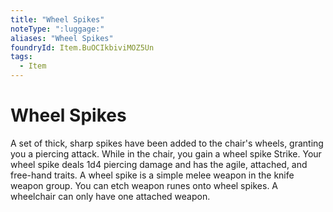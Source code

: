 ```yaml
---
title: "Wheel Spikes"
noteType: ":luggage:"
aliases: "Wheel Spikes"
foundryId: Item.BuOCIkbiviMOZ5Un
tags:
  - Item
---
```


# Wheel Spikes

A set of thick, sharp spikes have been added to the chair's wheels, granting you a piercing attack. While in the chair, you gain a wheel spike Strike. Your wheel spike deals 1d4 piercing damage and has the agile, attached, and free-hand traits. A wheel spike is a simple melee weapon in the knife weapon group. You can etch weapon runes onto wheel spikes. A wheelchair can only have one attached weapon.
